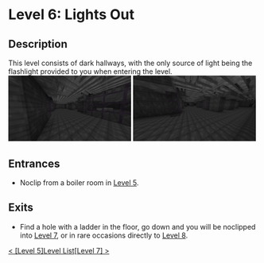 # Level 6: Lights Out

## Description
This level consists of dark hallways, with the only source of light being the flashlight provided to you when entering the level.
<img src="./img/Level_6_0.png" width="49%" />
<img src="./img/Level_6_1.png" width="49%"/>

## Entrances
* Noclip from a boiler room in <a href="./Level_5.md">Level 5</a>.

## Exits
* Find a hole with a ladder in the floor, go down and you will be noclipped into <a href="./Level_7.md">Level 7</a>, or in rare occasions directly to <a href="./Level_8.md">Level 8</a>.

<a href="./Level_5.md">< [Level 5]</a><a href="./Levels.md">Level List</a><a href="./Level_7.md">[Level 7] ></a>
